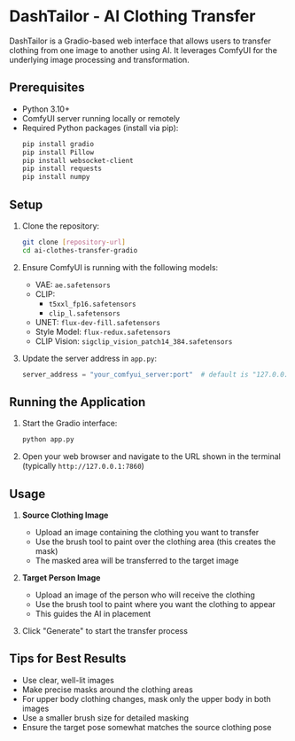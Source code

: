 # DashTailor - AI Clothing Transfer

DashTailor is a Gradio-based web interface that allows users to transfer clothing from one image to another using AI. It leverages ComfyUI for the underlying image processing and transformation.

## Prerequisites

- Python 3.10+
- ComfyUI server running locally or remotely
- Required Python packages (install via pip):
  ```bash
  pip install gradio
  pip install Pillow
  pip install websocket-client
  pip install requests
  pip install numpy
  ```

## Setup

1. Clone the repository:
   ```bash
   git clone [repository-url]
   cd ai-clothes-transfer-gradio
   ```

2. Ensure ComfyUI is running with the following models:
   - VAE: `ae.safetensors`
   - CLIP: 
     - `t5xxl_fp16.safetensors`
     - `clip_l.safetensors`
   - UNET: `flux-dev-fill.safetensors`
   - Style Model: `flux-redux.safetensors`
   - CLIP Vision: `sigclip_vision_patch14_384.safetensors`

3. Update the server address in `app.py`:
   ```python
   server_address = "your_comfyui_server:port"  # default is "127.0.0.1:8188"
   ```

## Running the Application

1. Start the Gradio interface:
   ```bash
   python app.py
   ```

2. Open your web browser and navigate to the URL shown in the terminal (typically `http://127.0.0.1:7860`)

## Usage

1. **Source Clothing Image**
   - Upload an image containing the clothing you want to transfer
   - Use the brush tool to paint over the clothing area (this creates the mask)
   - The masked area will be transferred to the target image

2. **Target Person Image**
   - Upload an image of the person who will receive the clothing
   - Use the brush tool to paint where you want the clothing to appear
   - This guides the AI in placement

3. Click "Generate" to start the transfer process

## Tips for Best Results

- Use clear, well-lit images
- Make precise masks around the clothing areas
- For upper body clothing changes, mask only the upper body in both images
- Use a smaller brush size for detailed masking
- Ensure the target pose somewhat matches the source clothing pose

